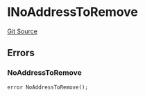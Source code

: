 # INoAddressToRemove
[Git Source](https://github.com/thrackle-io/rules-engine/blob/ce3e124fbb7b1c9745b955077cf9cd260c5eabe5/src/common/IErrors.sol)


## Errors
### NoAddressToRemove

```solidity
error NoAddressToRemove();
```

